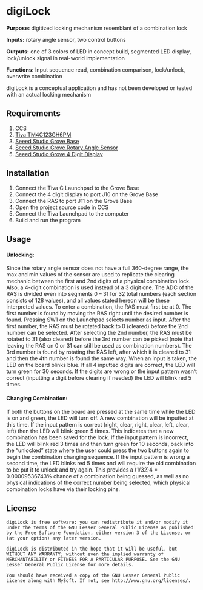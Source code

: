 # digiLock
**Purpose:**     digitized locking mechanism resemblant of a combination lock

**Inputs:**      rotary angle sensor, two control buttons

**Outputs:**     one of 3 colors of LED in concept build, segmented LED display, lock/unlock signal in real-world implementation

**Functions:**   Input sequence read, combination comparison, lock/unlock, overwrite combination

digiLock is a conceptual application and has not been developed or tested with an actual locking mechanism

## Requirements
1. [CCS](https://www.ti.com/tool/CCSTUDIO)
2. [Tiva TM4C123GH6PM](https://www.ti.com/product/TM4C123GH6PM)
3. [Seeed Studio Grove Base](https://www.seeedstudio.com/Grove-Base-BoosterPack-p-2177.html)
4. [Seeed Studio Grove Rotary Angle Sensor](https://www.seeedstudio.com/Grove-Rotary-Angle-Sensor.html)
5. [Seeed Studio Grove 4 Digit Display](https://www.seeedstudio.com/Grove-4-Digit-Display.html)

## Installation
1. Connect the Tiva C Launchpad to the Grove Base
2. Connect the 4 digit display to port J10 on the Grove Base
3. Connect the RAS to port J11 on the Grove Base
4. Open the project source code in CCS
5. Connect the Tiva Launchpad to the computer
6. Build and run the program


## Usage

#### Unlocking:
Since the rotary angle sensor does not have a full 360-degree range, the max and min values of the sensor are used to replicate the clearing mechanic between the first and 2nd digits of a physical combination lock. Also, a 4-digit combination is used instead of a 3 digit one. The ADC of the RAS is divided even into segments 0 – 31 for 32 total numbers (each section consists of 128 values), and all values stated hereon will be these interpreted values. To enter a combination, the RAS must first be at 0. The first number is found by moving the RAS right until the desired number is found. Pressing SW1 on the Launchpad selects number as input. After the first number, the RAS must be rotated back to 0 (cleared) before the 2nd number can be selected. After selecting the 2nd number, the RAS must be rotated to 31 (also cleared) before the 3rd number can be picked (note that leaving the RAS on 0 or 31 can still be used as combination numbers). The 3rd number is found by rotating the RAS left, after which it is cleared to 31 and then the 4th number is found the same way. When an input is taken, the LED on the board blinks blue. If all 4 inputted digits are correct, the LED will turn green for 30 seconds. If the digits are wrong or the input pattern wasn’t correct (inputting a digit before clearing if needed) the LED will blink red 5 times. 
#### Changing Combination:
If both the buttons on the board are pressed at the same time while the LED is on and green, the LED will turn off. A new combination will be inputted at this time. If the input pattern is correct (right, clear, right, clear, left, clear, left) then the LED will blink green 5 times. This indicates that a new combination has been saved for the lock. If the input pattern is incorrect, the LED will blink red 3 times and then turn green for 10 seconds, back into the “unlocked” state where the user could press the two buttons again to begin the combination changing sequence. If the input pattern is wrong a second time, the LED blinks red 5 times and will require the old combination to be put it to unlock and try again. This provides a (1/32)4 = 0.00009536743% chance of a combination being guessed, as well as no physical indications of the correct number being selected, which physical combination locks have via their locking pins.


## License


    digiLock is free software: you can redistribute it and/or modify it under the terms of the GNU Lesser General Public License as published by the Free Software Foundation, either version 3 of the License, or (at your option) any later version.

    digiLock is distributed in the hope that it will be useful, but WITHOUT ANY WARRANTY; without even the implied warranty of MERCHANTABILITY or FITNESS FOR A PARTICULAR PURPOSE. See the GNU Lesser General Public License for more details.

    You should have received a copy of the GNU Lesser General Public License along with MySoft. If not, see http://www.gnu.org/licenses/.
